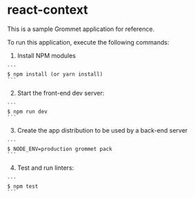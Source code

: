 # react-context

This is a sample Grommet application for reference.

To run this application, execute the following commands:

  1. Install NPM modules

    ```
    $ npm install (or yarn install)
    ```

  2. Start the front-end dev server:

    ```
    $ npm run dev
    ```

  3. Create the app distribution to be used by a back-end server

    ```
    $ NODE_ENV=production grommet pack
    ```

  4. Test and run linters:

    ```
    $ npm test
    ```
